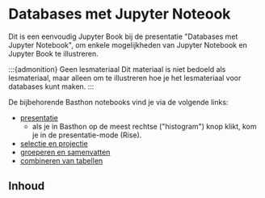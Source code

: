 # Databases met Jupyter Noteook

Dit is een eenvoudig Jupyter Book bij de presentatie "Databases met Jupyter Notebook", om enkele mogelijkheden van Jupyter Notebook en Jupyter Book te illustreren.

:::{admonition} Geen lesmateriaal
Dit materiaal is niet bedoeld als lesmateriaal, maar alleen om te illustreren hoe je het lesmateriaal voor databases kunt maken.
:::

De bijbehorende Basthon notebooks vind je via de volgende links:

* [presentatie](https://jupyter.infvo.nl/books/eelco/notebook/?kernel=sql&from=ieni2023/presentatie.ipynb&module=ieni2023/top2000.db)
    * als je in Basthon op de meest rechtse ("histogram") knop klikt, kom je in de presentatie-mode (Rise).
* [selectie en projectie](https://jupyter.infvo.nl/books/eelco/notebook/?kernel=sql&from=ieni2023/top2000-selectie.ipynb&module=ieni2023/top2000.db)
* [groeperen en samenvatten](https://jupyter.infvo.nl/books/eelco/notebook/?kernel=sql&from=ieni2023/top2000-samenvatten.ipynb&module=ieni2023/top2000.db)
* [combineren van tabellen](https://jupyter.infvo.nl/books/eelco/notebook/?kernel=sql&from=ieni2023/bibliotheek-a.ipynb&module=ieni2023/bibliotheek.db)

## Inhoud

```{tableofcontents}
```
